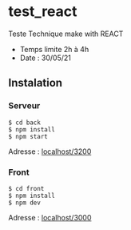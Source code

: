 # test_react

Teste Technique make with REACT

- Temps limite 2h à 4h
- Date : 30/05/21

## Instalation

### Serveur

```
$ cd back
$ npm install
$ npm start

```

Adresse : [localhost/3200](http://localhost:3200/)

### Front

```
$ cd front
$ npm install
$ npm dev

```

Adresse : [localhost/3000](http://localhost:3000/)
